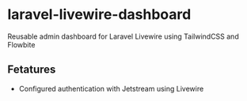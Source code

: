 # laravel-livewire-dashboard
Reusable admin dashboard for Laravel Livewire using TailwindCSS and Flowbite

## Fetatures
- Configured authentication with Jetstream using Livewire
